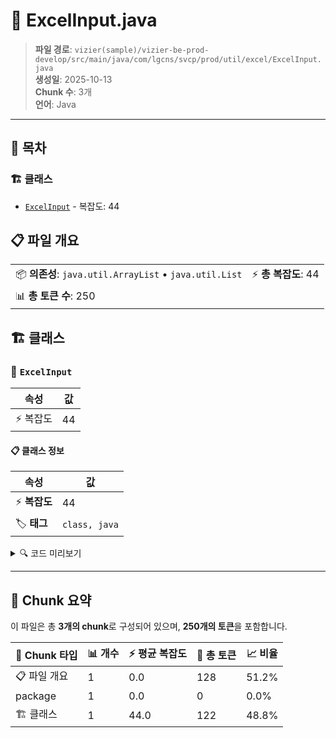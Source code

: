 # 📄 ExcelInput.java

> **파일 경로**: `vizier(sample)/vizier-be-prod-develop/src/main/java/com/lgcns/svcp/prod/util/excel/ExcelInput.java`  
> **생성일**: 2025-10-13  
> **Chunk 수**: 3개  
> **언어**: Java
---

## 📑 목차

### 🏗️ 클래스
- [`ExcelInput`](#class-excelinput) - 복잡도: 44

## 📋 파일 개요

| | |
|--|--|
| 📦 **의존성**: `java.util.ArrayList` • `java.util.List` | ⚡ **총 복잡도**: 44 |
| 📊 **총 토큰 수**: 250 |  |



## 🏗️ 클래스

### <a id="class-excelinput"></a>🎯 `ExcelInput`

| 속성 | 값 |
|------|----|
| ⚡ 복잡도 | 44 |



#### 📋 클래스 정보

| 속성 | 값 |
|------|----|
| ⚡ **복잡도** | 44 || 📍 **라인 범위** | 6-6 |
| 🏷️ **태그** | `class, java` |

<details>
<summary>🔍 코드 미리보기</summary>

```java
public class ExcelInput {
	
	private List<?> datas = new ArrayList<>();
	private String extention;
	private String sheetName;
	private String fileName;
	private String formatDate;
	private Object object;

	public String getExtention() {
		return extention;
	}
	public void setExtention(String extention) {
		this.extention = extention;
	}
	public String getSheetName() {
		return sheetName;
	}
	public void setSheetName(String sheetName) {
		this.sheetName = sheetName;
	}
	public String getFileName() {
		return fileName;
	}
	public void setFileName(String fileName) {
		this.fileName = fileName;
	}
	public List<?> getDatas() {
		return datas;
	}
	public void setDatas(List<?> datas) {
		this.datas = datas;
	}
	public String getFormatDate() {
		return formatDate;
	}
	public void setFormatDate(Str...
```

**Chunk 정보**
- 🆔 **ID**: `a969e921b26f`
- 📍 **라인**: 6-6
- 📊 **토큰**: 122
- 🏷️ **태그**: `class, java`

</details>

---





## 🧩 Chunk 요약

이 파일은 총 **3개의 chunk**로 구성되어 있으며, **250개의 토큰**을 포함합니다.

| 🧩 Chunk 타입 | 📊 개수 | ⚡ 평균 복잡도 | 📝 총 토큰 | 📈 비율 |
|---------------|--------|-------------|----------|--------|
| 📋 파일 개요 | 1 | 0.0 | 128 | 51.2% |
| package | 1 | 0.0 | 0 | 0.0% |
| 🏗️ 클래스 | 1 | 44.0 | 122 | 48.8% |

